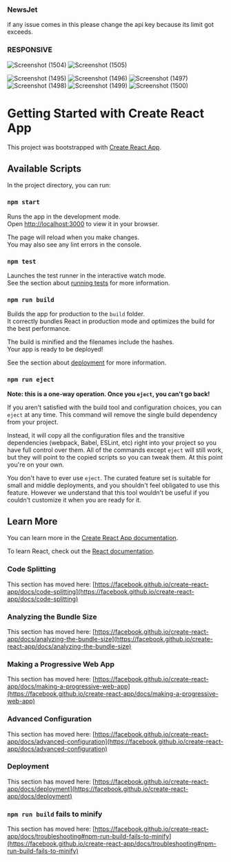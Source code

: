 ### NewsJet
if any issue comes in this please change the api key because its limit got exceeds.

### RESPONSIVE

![Screenshot (1504)](https://user-images.githubusercontent.com/91447902/188142653-30d69681-d835-4024-b7bb-8df658ce8285.png)
![Screenshot (1505)](https://user-images.githubusercontent.com/91447902/188142734-96132d4c-f892-431a-ad91-06116bbdbcc4.png)


![Screenshot (1495)](https://user-images.githubusercontent.com/91447902/188137843-8d35f17b-07c2-450c-b514-6c133af7553d.png)
![Screenshot (1496)](https://user-images.githubusercontent.com/91447902/188137891-c4be4daf-1a29-4c71-b4a4-3e02640b35b3.png)
![Screenshot (1497)](https://user-images.githubusercontent.com/91447902/188137922-1f7c128f-1ac6-4ec8-8874-6939640a236c.png)
![Screenshot (1498)](https://user-images.githubusercontent.com/91447902/188137935-54399f34-8850-46c3-946e-9bee33a100b7.png)
![Screenshot (1499)](https://user-images.githubusercontent.com/91447902/188137958-b506f77b-79c0-4d13-9ae7-2f98057465c8.png)
![Screenshot (1500)](https://user-images.githubusercontent.com/91447902/188137965-5ff59067-c98d-4d9f-b156-226e3b86449e.png)






# Getting Started with Create React App

This project was bootstrapped with [Create React App](https://github.com/facebook/create-react-app).

## Available Scripts

In the project directory, you can run:

### `npm start`

Runs the app in the development mode.\
Open [http://localhost:3000](http://localhost:3000) to view it in your browser.

The page will reload when you make changes.\
You may also see any lint errors in the console.

### `npm test`

Launches the test runner in the interactive watch mode.\
See the section about [running tests](https://facebook.github.io/create-react-app/docs/running-tests) for more information.

### `npm run build`

Builds the app for production to the `build` folder.\
It correctly bundles React in production mode and optimizes the build for the best performance.

The build is minified and the filenames include the hashes.\
Your app is ready to be deployed!

See the section about [deployment](https://facebook.github.io/create-react-app/docs/deployment) for more information.

### `npm run eject`

**Note: this is a one-way operation. Once you `eject`, you can't go back!**

If you aren't satisfied with the build tool and configuration choices, you can `eject` at any time. This command will remove the single build dependency from your project.

Instead, it will copy all the configuration files and the transitive dependencies (webpack, Babel, ESLint, etc) right into your project so you have full control over them. All of the commands except `eject` will still work, but they will point to the copied scripts so you can tweak them. At this point you're on your own.

You don't have to ever use `eject`. The curated feature set is suitable for small and middle deployments, and you shouldn't feel obligated to use this feature. However we understand that this tool wouldn't be useful if you couldn't customize it when you are ready for it.

## Learn More

You can learn more in the [Create React App documentation](https://facebook.github.io/create-react-app/docs/getting-started).

To learn React, check out the [React documentation](https://reactjs.org/).

### Code Splitting

This section has moved here: [https://facebook.github.io/create-react-app/docs/code-splitting](https://facebook.github.io/create-react-app/docs/code-splitting)

### Analyzing the Bundle Size

This section has moved here: [https://facebook.github.io/create-react-app/docs/analyzing-the-bundle-size](https://facebook.github.io/create-react-app/docs/analyzing-the-bundle-size)

### Making a Progressive Web App

This section has moved here: [https://facebook.github.io/create-react-app/docs/making-a-progressive-web-app](https://facebook.github.io/create-react-app/docs/making-a-progressive-web-app)

### Advanced Configuration

This section has moved here: [https://facebook.github.io/create-react-app/docs/advanced-configuration](https://facebook.github.io/create-react-app/docs/advanced-configuration)

### Deployment

This section has moved here: [https://facebook.github.io/create-react-app/docs/deployment](https://facebook.github.io/create-react-app/docs/deployment)

### `npm run build` fails to minify

This section has moved here: [https://facebook.github.io/create-react-app/docs/troubleshooting#npm-run-build-fails-to-minify](https://facebook.github.io/create-react-app/docs/troubleshooting#npm-run-build-fails-to-minify)
